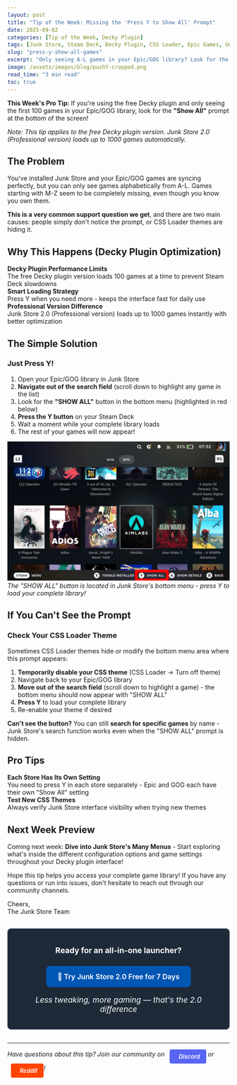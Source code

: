 ```yaml
---
layout: post
title: "Tip of the Week: Missing the 'Press Y to Show All' Prompt"
date: 2025-09-02
categories: [Tip of the Week, Decky Plugin]
tags: [Junk Store, Steam Deck, Decky Plugin, CSS Loader, Epic Games, GOG Games, Game Mode, Tips & Tricks, User Interface, Performance]
slug: "press-y-show-all-games"
excerpt: "Only seeing A-L games in your Epic/GOG library? Look for the 'Press Y to Show All' prompt at the bottom - or check if your CSS theme is hiding it!"
image: /assets/images/blog/pushY-cropped.png
read_time: "3 min read"
toc: true
---
```


**This Week's Pro Tip:** If you're using the free Decky plugin and only seeing the first 100 games in your Epic/GOG library, look for the <strong>"Show All"</strong> prompt at the bottom of the screen!

*Note: This tip applies to the free Decky plugin version. Junk Store 2.0 (Professional version) loads up to 1000 games automatically.*

## The Problem

You've installed Junk Store and your Epic/GOG games are syncing perfectly, but you can only see games alphabetically from A-L. Games starting with M-Z seem to be completely missing, even though you know you own them.

**This is a very common support question we get**, and there are two main causes: people simply don't notice the prompt, or CSS Loader themes are hiding it.

## Why This Happens (Decky Plugin Optimization)

<div class="game-entry">
  <div class="game-details">
    <strong>Decky Plugin Performance Limits</strong>
    <div class="compatibility-info">
      <div class="compatibility-line">The free Decky plugin version loads 100 games at a time to prevent Steam Deck slowdowns</div>
    </div>
  </div>
</div>

<div class="game-entry">
  <div class="game-details">
    <strong>Smart Loading Strategy</strong>
    <div class="compatibility-info">
      <div class="compatibility-line">Press Y when you need more - keeps the interface fast for daily use</div>
    </div>
  </div>
</div>

<div class="game-entry">
  <div class="game-details">
    <strong>Professional Version Difference</strong>
    <div class="compatibility-info">
      <div class="compatibility-line">Junk Store 2.0 (Professional version) loads up to 1000 games instantly with better optimization</div>
    </div>
  </div>
</div>

## The Simple Solution

### Just Press Y!
1. Open your Epic/GOG library in Junk Store
2. **Navigate out of the search field** (scroll down to highlight any game in the list)
3. Look for the **"SHOW ALL"** button in the bottom menu (highlighted in red below)
4. **Press the Y button** on your Steam Deck
5. Wait a moment while your complete library loads
6. The rest of your games will now appear!

![Junk Store bottom menu showing the SHOW ALL button](/assets/images/blog/pushY.webp)
*The "SHOW ALL" button is located in Junk Store's bottom menu - press Y to load your complete library!*

## If You Can't See the Prompt

### Check Your CSS Loader Theme
Sometimes CSS Loader themes hide or modify the bottom menu area where this prompt appears:

1. **Temporarily disable your CSS theme** (CSS Loader → Turn off theme)
2. Navigate back to your Epic/GOG library
3. **Move out of the search field** (scroll down to highlight a game) - the bottom menu should now appear with "SHOW ALL"
4. **Press Y** to load your complete library
5. Re-enable your theme if desired

**Can't see the button?** You can still **search for specific games** by name - Junk Store's search function works even when the "SHOW ALL" prompt is hidden.




## Pro Tips

<div class="game-entry">
  <div class="game-details">
    <strong>Each Store Has Its Own Setting</strong>
    <div class="compatibility-info">
      <div class="compatibility-line">You need to press Y in each store separately - Epic and GOG each have their own "Show All" setting</div>
    </div>
  </div>
</div>


<div class="game-entry">
  <div class="game-details">
    <strong>Test New CSS Themes</strong>
    <div class="compatibility-info">
      <div class="compatibility-line">Always verify Junk Store interface visibility when trying new themes</div>
    </div>
  </div>
</div>


## Next Week Preview
Coming next week: **Dive into Junk Store's Many Menus** - Start exploring what's inside the different configuration options and game settings throughout your Decky plugin interface!

Hope this tip helps you access your complete game library! If you have any questions or run into issues, don't hesitate to reach out through our community channels.

Cheers,  
The Junk Store Team

<div class="inline-blog-cta">
  <p><strong>Ready for an all-in-one launcher?</strong></p>
  <a href="/buy_now/" class="inline-blog-cta-button">
    🚀 Try Junk Store 2.0 Free for 7 Days
  </a>
  <p class="inline-cta-subtext">Less tweaking, more gaming — that's the 2.0 difference</p>
</div>

---

*Have questions about this tip? Join our community on <a href="https://discord.gg/6mRUhR6Teh" target="_blank" rel="noopener" class="community-btn discord-btn"><i class="fab fa-discord" style="margin-right: 6px;"></i>Discord</a> or <a href="https://www.reddit.com/r/JunkStore" target="_blank" rel="noopener" class="community-btn reddit-btn"><i class="fab fa-reddit" style="margin-right: 6px;"></i>Reddit</a>!*

<style>
.community-btn {
  display: inline-flex;
  align-items: center;
  padding: 6px 12px;
  border-radius: 4px;
  text-decoration: none;
  font-weight: 600;
  font-size: 13px;
  transition: all 0.2s ease;
  border: 2px solid transparent;
  margin-left: 8px;
  color: white !important;
}

.discord-btn {
  background: #5865f2;
}

.reddit-btn {
  background: #ff4500;
}

.community-btn:hover {
  transform: translateY(-1px);
  box-shadow: 0 4px 12px rgba(0, 0, 0, 0.3);
  text-decoration: none;
  color: white !important;
  opacity: 0.9;
}

.inline-blog-cta {
  text-align: center;
  background: #1e2a38;
  border-radius: 8px;
  padding: 20px;
  margin: 30px 0;
  border: 1px solid #3a4a5c;
}

.inline-blog-cta p {
  margin-bottom: 15px;
  color: #fff;
  font-size: 1.1rem;
}

.inline-blog-cta-button {
  display: inline-block;
  background: #0056b3;
  color: #fff !important;
  padding: 12px 24px;
  border-radius: 8px;
  text-decoration: none;
  font-weight: 600;
  font-size: 1rem;
  transition: all 0.3s ease;
  margin: 10px 0;
  border: 2px solid #0056b3;
}

.inline-blog-cta-button:hover,
.inline-blog-cta-button:visited,
.inline-blog-cta-button:visited:hover {
  background: #004494;
  border-color: #004494;
  color: #fff !important;
  transform: translateY(-2px);
  box-shadow: 0 4px 15px rgba(0, 86, 179, 0.4);
  text-decoration: none;
}

.inline-cta-subtext {
  margin-top: 8px;
  color: #cceeff;
  font-size: 0.9rem;
  font-style: italic;
}
</style>